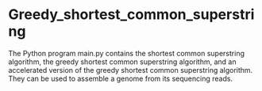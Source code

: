 # Greedy_shortest_common_superstring
The Python program main.py contains the shortest common superstring algorithm, the greedy shortest common superstring algorithm, and an accelerated version of the greedy shortest common superstring algorithm. They can be used to assemble a genome from its sequencing reads.
